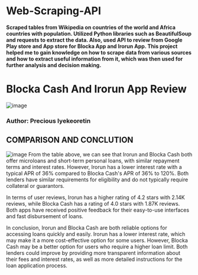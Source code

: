 # Web-Scraping-API
**Scraped tables from Wikipedia on countries of the world and Africa countries with population. Utilized Python libraries such as BeautifulSoup and requests to extract the data. Also, used API to review from Google Play store and App store for Blocka App and Irorun App. This project helped me to gain knowledge on how to scrape data from various sources and how to extract useful information from it, which was then used for further analysis and decision making.**

# Blocka Cash And Irorun App Review 
![image](https://user-images.githubusercontent.com/93994545/214842406-3290c775-424c-4e63-a2bb-fba40e60c198.png)
### Author: Precious Iyekeoretin

## COMPARISON AND CONCLUTION
![image](https://user-images.githubusercontent.com/93994545/214842469-da03df5a-4446-4925-b31c-857dfac54aaf.png)
From the table above, we can see that Irorun and Blocka Cash both offer microloans and short-term personal loans, with similar repayment terms and interest rates. However, Irorun has a lower interest rate with a typical APR of 36% compared to Blocka Cash's APR of 36% to 120%. Both lenders have similar requirements for eligibility and do not typically require collateral or guarantors.

In terms of user reviews, Irorun has a higher rating of 4.2 stars with 2.14K reviews, while Blocka Cash has a rating of 4.0 stars with 1.87K reviews. Both apps have received positive feedback for their easy-to-use interfaces and fast disbursement of loans.

In conclusion, Irorun and Blocka Cash are both reliable options for accessing loans quickly and easily. Irorun has a lower interest rate, which may make it a more cost-effective option for some users. However, Blocka Cash may be a better option for users who require a higher loan limit. Both lenders could improve by providing more transparent information about their fees and interest rates, as well as more detailed instructions for the loan application process.

